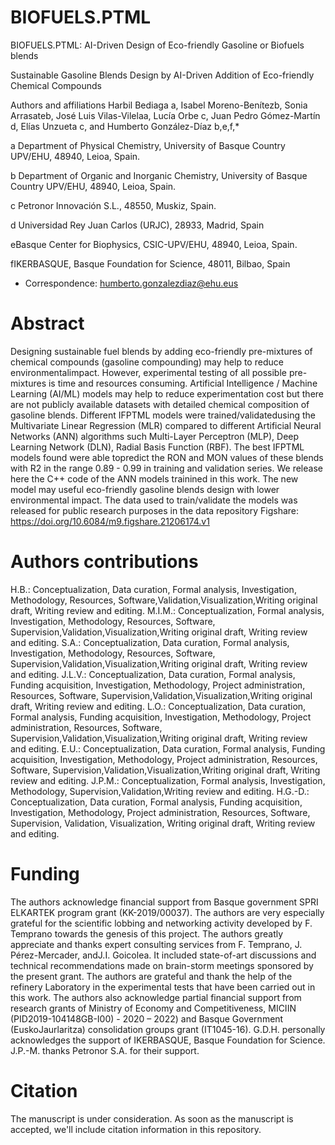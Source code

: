 # BIOFUELS.PTML
BIOFUELS.PTML: AI-Driven Design of Eco-friendly Gasoline or Biofuels blends

Sustainable Gasoline Blends Design by AI-Driven Addition of Eco-friendly Chemical Compounds

Authors and affiliations
Harbil Bediaga a, Isabel Moreno-Benítezb, Sonia Arrasateb, José Luis Vilas-Vilelaa, Lucía Orbe c, Juan Pedro Gómez-Martín d, 
Elías Unzueta c, and Humberto González-Díaz b,e,f,*

a Department of Physical Chemistry, University of Basque Country UPV/EHU, 48940, Leioa, Spain.

b Department of Organic and Inorganic Chemistry, University of Basque Country UPV/EHU, 48940, Leioa, Spain.

c Petronor Innovación S.L., 48550, Muskiz, Spain.

d Universidad Rey Juan Carlos (URJC), 28933, Madrid, Spain

eBasque Center for Biophysics, CSIC-UPV/EHU, 48940, Leioa, Spain.

fIKERBASQUE, Basque Foundation for Science, 48011, Bilbao, Spain

* Correspondence: humberto.gonzalezdiaz@ehu.eus

# Abstract
Designing sustainable fuel blends by adding eco-friendly pre-mixtures of chemical compounds (gasoline compounding) may help to reduce environmentalimpact. However, experimental testing of all possible pre-mixtures is time and resources consuming. Artificial Intelligence / Machine Learning (AI/ML) models may help to reduce experimentation cost but there are not publicly available datasets with detailed chemical composition of gasoline blends. Different IFPTML models were trained/validatedusing the Multivariate Linear Regression (MLR) compared to different Artificial Neural Networks (ANN) algorithms such Multi-Layer Perceptron (MLP), Deep Learning Network (DLN), Radial Basis Function (RBF).  The best IFPTML models found were able topredict the RON and MON values of these blends with R2 in the range 0.89 - 0.99 in training and validation series. We release here the C++ code of the ANN models trainined in this work. The new model may useful eco-friendly gasoline blends design with lower environmental impact. The data used to train/validate the models was released for public research purposes in the data repository Figshare: https://doi.org/10.6084/m9.figshare.21206174.v1

# Authors contributions
H.B.: Conceptualization, Data curation, Formal analysis, Investigation, Methodology, Resources, 
Software,Validation,Visualization,Writing original draft, Writing review and editing.
M.I.M.: Conceptualization, Formal analysis, Investigation, Methodology, Resources, Software, 
Supervision,Validation,Visualization,Writing original draft, Writing review and editing.
S.A.: Conceptualization, Data curation, Formal analysis, Investigation, Methodology, Resources, 
Software, Supervision,Validation,Visualization,Writing original draft, Writing review and editing.
J.L.V.: Conceptualization, Data curation, Formal analysis, Funding acquisition, Investigation, Methodology, 
Project administration, Resources, Software, Supervision,Validation,Visualization,Writing original draft, Writing review and editing.
L.O.: Conceptualization, Data curation, Formal analysis, Funding acquisition, Investigation, Methodology, Project administration, 
Resources, Software, Supervision,Validation,Visualization,Writing original draft, Writing review and editing.
E.U.: Conceptualization, Data curation, Formal analysis, Funding acquisition, Investigation, Methodology, Project administration, 
Resources, Software, Supervision,Validation,Visualization,Writing original draft, Writing review and editing.
J.P.M.: Conceptualization, Formal analysis, Investigation, Methodology, Supervision,Validation,Writing review and editing.
H.G.-D.: Conceptualization, Data curation, Formal analysis, Funding acquisition, Investigation, Methodology, Project administration, 
Resources, Software, Supervision, Validation, Visualization, Writing original draft, Writing review and editing.

# Funding
The authors acknowledge financial support from Basque government SPRI ELKARTEK program grant (KK-2019/00037). The authors are very especially grateful for the scientific lobbing and networking activity developed by F. Temprano towards the genesis of this project. The authors greatly appreciate and thanks expert consulting services from F. Temprano, J. Pérez-Mercader, andJ.I. Goicolea. It included state-of-art discussions and technical recommendations made on brain-storm meetings sponsored by the present grant. The authors are grateful and thank the help of the refinery Laboratory in the experimental tests that have been carried out in this work. The authors also acknowledge partial financial support from research grants of Ministry of Economy and Competitiveness, MICIIN (PID2019-104148GB-I00) - 2020 – 2022) and Basque Government (EuskoJaurlaritza) consolidation groups grant (IT1045-16). G.D.H. personally acknowledges the support of IKERBASQUE, Basque Foundation for Science. J.P.-M. thanks Petronor S.A. for their support. 

# Citation
The manuscript is under consideration. As soon as the manuscript is accepted, we'll include citation information in this repository.
